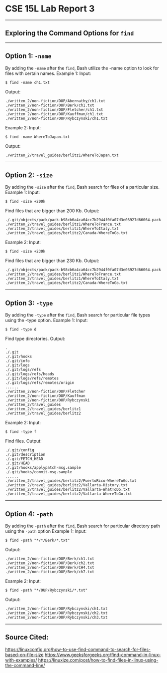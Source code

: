 # CSE 15L Lab Report 3
___
## Exploring the Command Options for ```find```
___
## Option 1: ```-name```
By adding the ```-name``` after the ```find```, Bash utilize the -name option to look for files with certain names.
Example 1:
Input:
```
$ find -name ch1.txt
```
Output:
```
./written_2/non-fiction/OUP/Abernathy/ch1.txt
./written_2/non-fiction/OUP/Berk/ch1.txt
./written_2/non-fiction/OUP/Fletcher/ch1.txt
./written_2/non-fiction/OUP/Kauffman/ch1.txt
./written_2/non-fiction/OUP/Rybczynski/ch1.txt
```
Example 2:
Input:
```
$ find -name WhereToJapan.txt
```
Output:
```
./written_2/travel_guides/berlitz1/WhereToJapan.txt
```
___
## Option 2: ```-size```
By adding the ```-size``` after the ```find```, Bash search for files of a particular size.
Example 1:
Input:
```
$ find -size +200k
```
Find files that are bigger than 200 Kb.
Output:
```
./.git/objects/pack/pack-b98cb6a4ca64cc7b2944f0fa07d3e03927d66064.pack
./written_2/travel_guides/berlitz1/WhereToFrance.txt
./written_2/travel_guides/berlitz1/WhereToItaly.txt
./written_2/travel_guides/berlitz2/Canada-WhereToGo.txt
```
Example 2:
Input:
```
$ find -size +230k
```
Find files that are bigger than 230 Kb.
Output:
```
./.git/objects/pack/pack-b98cb6a4ca64cc7b2944f0fa07d3e03927d66064.pack
./written_2/travel_guides/berlitz1/WhereToFrance.txt
./written_2/travel_guides/berlitz1/WhereToItaly.txt
./written_2/travel_guides/berlitz2/Canada-WhereToGo.txt
```
___
## Option 3: ```-type```
By adding the ```-type``` after the ```find```, Bash search for particular file types using the -type option.
Example 1:
Input:
```
$ find -type d
```
Find type directories.
Output:
```
.
./.git
./.git/hooks
./.git/info
./.git/logs
./.git/logs/refs
./.git/logs/refs/heads
./.git/logs/refs/remotes
./.git/logs/refs/remotes/origin
......
./written_2/non-fiction/OUP/Fletcher
./written_2/non-fiction/OUP/Kauffman
./written_2/non-fiction/OUP/Rybczynski
./written_2/travel_guides
./written_2/travel_guides/berlitz1
./written_2/travel_guides/berlitz2
```
Example 2:
Input:
```
$ find -type f
```
Find files.
Output:
```
./.git/config
./.git/description
./.git/FETCH_HEAD
./.git/HEAD
./.git/hooks/applypatch-msg.sample
./.git/hooks/commit-msg.sample
......
./written_2/travel_guides/berlitz2/PuertoRico-WhereToGo.txt
./written_2/travel_guides/berlitz2/Vallarta-History.txt
./written_2/travel_guides/berlitz2/Vallarta-WhatToDo.txt
./written_2/travel_guides/berlitz2/Vallarta-WhereToGo.txt
```
___
## Option 4: ```-path```
By adding the ```-path``` after the ```find```, Bash search for particular directory path using the ```-path``` option
Example 1:
Input:
```
$ find -path "*/*/Berk/*.txt"
```
Output:
```
./written_2/non-fiction/OUP/Berk/ch1.txt
./written_2/non-fiction/OUP/Berk/ch2.txt
./written_2/non-fiction/OUP/Berk/CH4.txt
./written_2/non-fiction/OUP/Berk/ch7.txt
```
Example 2:
Input:
```
$ find -path "*/OUP/Rybczynski/*.txt"
```
Output:
```
./written_2/non-fiction/OUP/Rybczynski/ch1.txt
./written_2/non-fiction/OUP/Rybczynski/ch2.txt
./written_2/non-fiction/OUP/Rybczynski/ch3.txt
```

___
## Source Cited:
https://linuxconfig.org/how-to-use-find-command-to-search-for-files-based-on-file-size
https://www.geeksforgeeks.org/find-command-in-linux-with-examples/
https://linuxize.com/post/how-to-find-files-in-linux-using-the-command-line/
